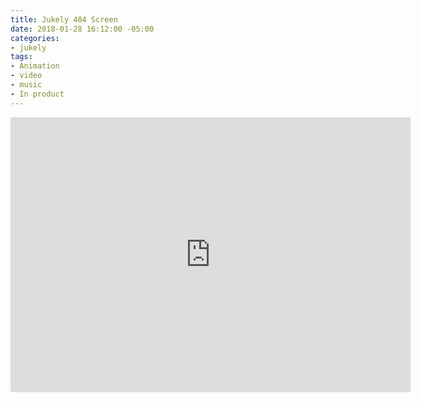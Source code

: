 ```yaml
---
title: Jukely 404 Screen
date: 2018-01-28 16:12:00 -05:00
categories:
- jukely
tags:
- Animation
- video
- music
- In product
---
```


<div class="video-responsive">
	<iframe src="https://player.vimeo.com/video/253151811?autoplay=1&loop=1&autopause=0" width="640" height="440" frameborder="0" webkitallowfullscreen mozallowfullscreen allowfullscreen></iframe>
</div>